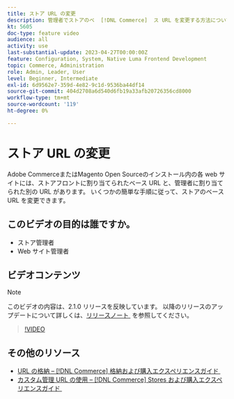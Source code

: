 ```yaml
---
title: ストア URL の変更
description: 管理者でストアのベ  [!DNL Commerce]  ス URL を変更する方法について説明します。
kt: 5605
doc-type: feature video
audience: all
activity: use
last-substantial-update: 2023-04-27T00:00:00Z
feature: Configuration, System, Native Luma Frontend Development
topic: Commerce, Administration
role: Admin, Leader, User
level: Beginner, Intermediate
exl-id: 6d9562e7-359d-4e82-9c1d-9536ba44df14
source-git-commit: 404d2708a6d540d6fb19a33afb20726356cd8000
workflow-type: tm+mt
source-wordcount: '119'
ht-degree: 0%

---
```


# ストア URL の変更

Adobe CommerceまたはMagento Open Sourceのインストール内の各 web サイトには、ストアフロントに割り当てられたベース URL と、管理者に割り当てられた別の URL があります。 いくつかの簡単な手順に従って、ストアのベース URL を変更できます。

## このビデオの目的は誰ですか。

- ストア管理者
- Web サイト管理者

## ビデオコンテンツ

>[!NOTE]
>
>このビデオの内容は、2.1.0 リリースを反映しています。 以降のリリースのアップデートについて詳しくは、[&#x200B; リリースノート &#x200B;](https://experienceleague.adobe.com/docs/commerce-operations/release/notes/overview.html?lang=ja) を参照してください。

>[!VIDEO](https://video.tv.adobe.com/v/35488?quality=12&learn=on)

## その他のリソース

- [URL の格納 –  [!DNL Commerce]  格納および購入エクスペリエンスガイド &#x200B;](https://experienceleague.adobe.com/docs/commerce-admin/stores-sales/site-store/store-urls.html?lang=ja)
- [&#x200B; カスタム管理 URL の使用 –  [!DNL Commerce] Stores および購入エクスペリエンスガイド &#x200B;](https://experienceleague.adobe.com/docs/commerce-admin/stores-sales/site-store/store-urls.html?lang=ja#use-a-custom-admin-url)
